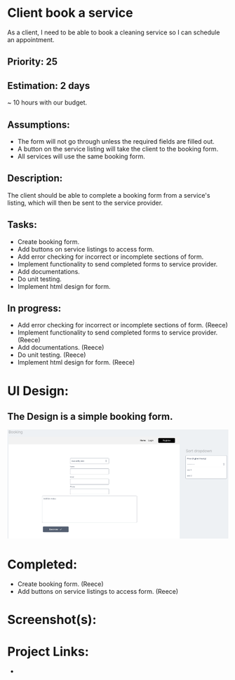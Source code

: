 # Client book a service
As a client, I need to be able to book a cleaning service so I can schedule an appointment.

## Priority: 25

## Estimation: 2 days
~ 10 hours with our budget.

## Assumptions:
- The form will not go through unless the required fields are filled out.
- A button on the service listing will take the client to the booking form.
- All services will use the same booking form.

## Description:
The client should be able to complete a booking form from a service's listing, which will then be sent to the service provider.

## Tasks:
- Create booking form.
- Add buttons on service listings to access form.
- Add error checking for incorrect or incomplete sections of form.
- Implement functionality to send completed forms to service provider.
- Add documentations.
- Do unit testing.
- Implement html design for form.

## In progress:
- Add error checking for incorrect or incomplete sections of form. (Reece)
- Implement functionality to send completed forms to service provider. (Reece)
- Add documentations. (Reece)
- Do unit testing. (Reece)
- Implement html design for form. (Reece)

# UI Design:
## The Design is a simple booking form.
![Wireframe - Availability calendar](../screenshots/iteration2_wireframe_booking.png)

# Completed:
- Create booking form. (Reece)
- Add buttons on service listings to access form. (Reece)

# Screenshot(s):
## 

# Project Links:
- 
